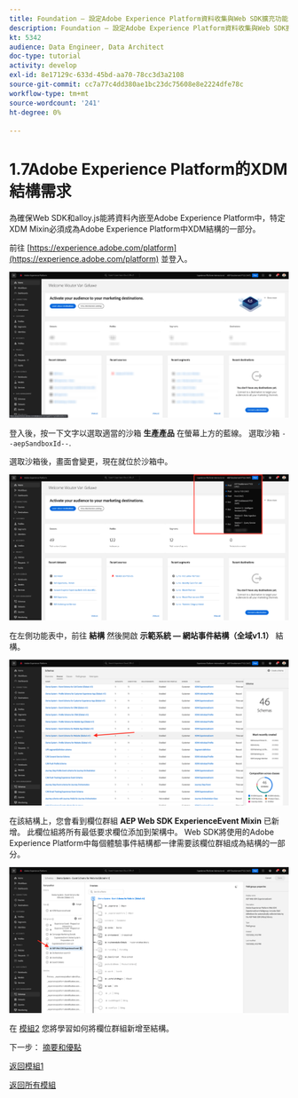 ```yaml
---
title: Foundation — 設定Adobe Experience Platform資料收集與Web SDK擴充功能 — Adobe Experience Platform中的XDM結構需求
description: Foundation — 設定Adobe Experience Platform資料收集與Web SDK擴充功能 — Adobe Experience Platform中的XDM結構需求
kt: 5342
audience: Data Engineer, Data Architect
doc-type: tutorial
activity: develop
exl-id: 8e17129c-633d-45bd-aa70-78cc3d3a2108
source-git-commit: cc7a77c4dd380ae1bc23dc75608e8e2224dfe78c
workflow-type: tm+mt
source-wordcount: '241'
ht-degree: 0%

---
```


# 1.7Adobe Experience Platform的XDM結構需求

為確保Web SDK和alloy.js能將資料內嵌至Adobe Experience Platform中，特定XDM Mixin必須成為Adobe Experience Platform中XDM結構的一部分。

前往 [https://experience.adobe.com/platform](https://experience.adobe.com/platform) 並登入。

![AEP Debugger](./images/exp1.png)

登入後，按一下文字以選取適當的沙箱 **生產產品** 在螢幕上方的藍線。 選取沙箱 `--aepSandboxId--`.

選取沙箱後，畫面會變更，現在就位於沙箱中。

![AEP Debugger](./images/exp2.png)

在左側功能表中，前往 **結構** 然後開啟 **示範系統 — 網站事件結構（全域v1.1）** 結構。

![AEP Debugger](./images/exp3.png)

在該結構上，您會看到欄位群組 **AEP Web SDK ExperienceEvent Mixin** 已新增。 此欄位組將所有最低要求欄位添加到架構中。 Web SDK將使用的Adobe Experience Platform中每個體驗事件結構都一律需要該欄位群組成為結構的一部分。

![AEP Debugger](./images/exp4.png)

在 [模組2](./../module2/data-ingestion.md) 您將學習如何將欄位群組新增至結構。

下一步： [摘要和優點](./summary.md)

[返回模組1](./data-ingestion-launch-web-sdk.md)

[返回所有模組](./../../overview.md)
